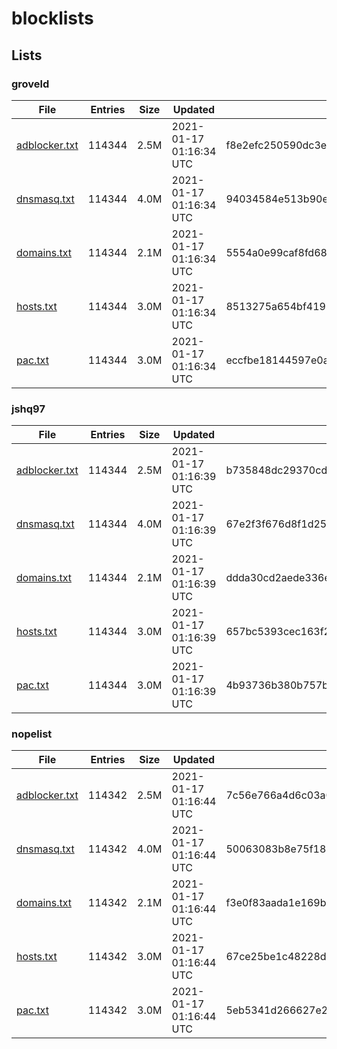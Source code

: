 # blocklists

## Lists

### groveld

|File|Entries|Size|Updated|Hash|
|-|-|-|-|-|
|[adblocker.txt](https://raw.githubusercontent.com/groveld/blocklists/lists/groveld/adblocker.txt)|114344|2.5M|2021-01-17 01:16:34 UTC|f8e2efc250590dc3ea6b3351661c1c1d7e2c605f|
|[dnsmasq.txt](https://raw.githubusercontent.com/groveld/blocklists/lists/groveld/dnsmasq.txt)|114344|4.0M|2021-01-17 01:16:34 UTC|94034584e513b90e34fadaeb07392fbcf65e21b4|
|[domains.txt](https://raw.githubusercontent.com/groveld/blocklists/lists/groveld/domains.txt)|114344|2.1M|2021-01-17 01:16:34 UTC|5554a0e99caf8fd68bf74437872c9302e0cc118d|
|[hosts.txt](https://raw.githubusercontent.com/groveld/blocklists/lists/groveld/hosts.txt)|114344|3.0M|2021-01-17 01:16:34 UTC|8513275a654bf41969dadffa102053341743a234|
|[pac.txt](https://raw.githubusercontent.com/groveld/blocklists/lists/groveld/pac.txt)|114344|3.0M|2021-01-17 01:16:34 UTC|eccfbe18144597e0a9210ddcee8f2df3b58d405e|

### jshq97

|File|Entries|Size|Updated|Hash|
|-|-|-|-|-|
|[adblocker.txt](https://raw.githubusercontent.com/groveld/blocklists/lists/jshq97/adblocker.txt)|114344|2.5M|2021-01-17 01:16:39 UTC|b735848dc29370cd20beade7a7e044ec87fbd72d|
|[dnsmasq.txt](https://raw.githubusercontent.com/groveld/blocklists/lists/jshq97/dnsmasq.txt)|114344|4.0M|2021-01-17 01:16:39 UTC|67e2f3f676d8f1d2529335e9875c5f1cb858428a|
|[domains.txt](https://raw.githubusercontent.com/groveld/blocklists/lists/jshq97/domains.txt)|114344|2.1M|2021-01-17 01:16:39 UTC|ddda30cd2aede336e46b3ddc0b59c5442ad53634|
|[hosts.txt](https://raw.githubusercontent.com/groveld/blocklists/lists/jshq97/hosts.txt)|114344|3.0M|2021-01-17 01:16:39 UTC|657bc5393cec163f2d7dbc8ec9da99db8660642d|
|[pac.txt](https://raw.githubusercontent.com/groveld/blocklists/lists/jshq97/pac.txt)|114344|3.0M|2021-01-17 01:16:39 UTC|4b93736b380b757b51fabb792f87c0c68c95e1eb|

### nopelist

|File|Entries|Size|Updated|Hash|
|-|-|-|-|-|
|[adblocker.txt](https://raw.githubusercontent.com/groveld/blocklists/lists/nopelist/adblocker.txt)|114342|2.5M|2021-01-17 01:16:44 UTC|7c56e766a4d6c03a023f4a302c310b7acaf080f7|
|[dnsmasq.txt](https://raw.githubusercontent.com/groveld/blocklists/lists/nopelist/dnsmasq.txt)|114342|4.0M|2021-01-17 01:16:44 UTC|50063083b8e75f1817a4727cd0385306e745dc2a|
|[domains.txt](https://raw.githubusercontent.com/groveld/blocklists/lists/nopelist/domains.txt)|114342|2.1M|2021-01-17 01:16:44 UTC|f3e0f83aada1e169b63862cfc5ebc1765e3635e5|
|[hosts.txt](https://raw.githubusercontent.com/groveld/blocklists/lists/nopelist/hosts.txt)|114342|3.0M|2021-01-17 01:16:44 UTC|67ce25be1c48228d01059f142db2dc97899a0d95|
|[pac.txt](https://raw.githubusercontent.com/groveld/blocklists/lists/nopelist/pac.txt)|114342|3.0M|2021-01-17 01:16:44 UTC|5eb5341d266627e215b4317c1659c7537f1859ae|
